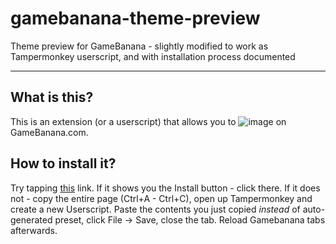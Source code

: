 # gamebanana-theme-preview
Theme preview for GameBanana - slightly modified to work as Tampermonkey userscript, and with installation process documented

-----

## What is this?

This is an extension (or a userscript) that allows you to ![image](https://user-images.githubusercontent.com/63512006/180006833-461920ba-f84a-498b-9a10-17d3eef6c4e6.png) on GameBanana.com.

## How to install it?

Try tapping [this](https://raw.githubusercontent.com/gaussandhisgun/gamebanana-theme-preview/main/Extension/main.js) link. If it shows you the Install button - click there. If it does not - copy the entire page (Ctrl+A - Ctrl+C), open up Tampermonkey and create a new Userscript. Paste the contents you just copied *instead* of auto-generated preset, click File → Save, close the tab. Reload Gamebanana tabs afterwards.
